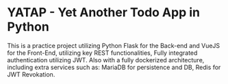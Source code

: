 # YATAP - Yet Another Todo App in Python

This is a practice project utilizing Python Flask for the Back-end and VueJS for the Front-End, utilizing key REST functionalities, Fully integrated authentication utilizing JWT. Also with a fully dockerized architecture, including extra services such as: MariaDB for persistence and DB, Redis for JWT Revokation.